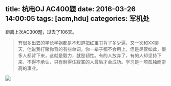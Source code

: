 title:  杭电OJ AC400题
date: 2016-03-26 14:00:05
tags: [acm,hdu]
categories: 军机处
---

距离上次AC300题，过去了106天。

> 有很多出去的学长学姐都是不知道把红宝书背了多少遍，又一次和XX聊天，他说我打赌你背的有些单词，你一辈子都不会用上，但是尽管如此，很多人都背下来，这就是毅力，就是韧性。有的人放弃了，有的人却坚持下来，不得不承认，只有耐得住寂寞的人最后才会成功。学习是一项孤独而崇高的事业。

<!-- more -->

![](http://media.xiang578.com/hdu400.png)
